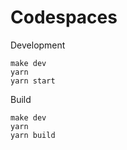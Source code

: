 # Codespaces

Development

    make dev
    yarn
    yarn start

Build

    make dev
    yarn
    yarn build

